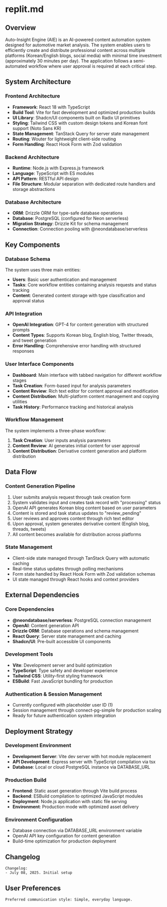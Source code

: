 # replit.md

## Overview

Auto-Insight Engine (AIE) is an AI-powered content automation system designed for automotive market analysis. The system enables users to efficiently create and distribute professional content across multiple platforms (Korean/English blogs, social media) with minimal time investment (approximately 30 minutes per day). The application follows a semi-automated workflow where user approval is required at each critical step.

## System Architecture

### Frontend Architecture
- **Framework**: React 18 with TypeScript
- **Build Tool**: Vite for fast development and optimized production builds
- **UI Library**: Shadcn/UI components built on Radix UI primitives
- **Styling**: Tailwind CSS with custom design tokens and Korean font support (Noto Sans KR)
- **State Management**: TanStack Query for server state management
- **Routing**: Wouter for lightweight client-side routing
- **Form Handling**: React Hook Form with Zod validation

### Backend Architecture
- **Runtime**: Node.js with Express.js framework
- **Language**: TypeScript with ES modules
- **API Pattern**: RESTful API design
- **File Structure**: Modular separation with dedicated route handlers and storage abstractions

### Database Architecture
- **ORM**: Drizzle ORM for type-safe database operations
- **Database**: PostgreSQL (configured for Neon serverless)
- **Migration Strategy**: Drizzle Kit for schema management
- **Connection**: Connection pooling with @neondatabase/serverless

## Key Components

### Database Schema
The system uses three main entities:
- **Users**: Basic user authentication and management
- **Tasks**: Core workflow entities containing analysis requests and status tracking
- **Content**: Generated content storage with type classification and approval status

### API Integration
- **OpenAI Integration**: GPT-4 for content generation with structured prompts
- **Content Types**: Supports Korean blog, English blog, Twitter threads, and tweet generation
- **Error Handling**: Comprehensive error handling with structured responses

### User Interface Components
- **Dashboard**: Main interface with tabbed navigation for different workflow stages
- **Task Creation**: Form-based input for analysis parameters
- **Content Review**: Rich text editor for content approval and modification
- **Content Distribution**: Multi-platform content management and copying utilities
- **Task History**: Performance tracking and historical analysis

### Workflow Management
The system implements a three-phase workflow:
1. **Task Creation**: User inputs analysis parameters
2. **Content Review**: AI generates initial content for user approval
3. **Content Distribution**: Derivative content generation and platform distribution

## Data Flow

### Content Generation Pipeline
1. User submits analysis request through task creation form
2. System validates input and creates task record with "processing" status
3. OpenAI API generates Korean blog content based on user parameters
4. Content is stored and task status updates to "review_pending"
5. User reviews and approves content through rich text editor
6. Upon approval, system generates derivative content (English blog, threads, tweets)
7. All content becomes available for distribution across platforms

### State Management
- Client-side state managed through TanStack Query with automatic caching
- Real-time status updates through polling mechanisms
- Form state handled by React Hook Form with Zod validation schemas
- UI state managed through React hooks and context providers

## External Dependencies

### Core Dependencies
- **@neondatabase/serverless**: PostgreSQL connection management
- **OpenAI**: Content generation API
- **Drizzle ORM**: Database operations and schema management
- **React Query**: Server state management and caching
- **Shadcn/UI**: Pre-built accessible UI components

### Development Tools
- **Vite**: Development server and build optimization
- **TypeScript**: Type safety and developer experience
- **Tailwind CSS**: Utility-first styling framework
- **ESBuild**: Fast JavaScript bundling for production

### Authentication & Session Management
- Currently configured with placeholder user ID (1)
- Session management through connect-pg-simple for production scaling
- Ready for future authentication system integration

## Deployment Strategy

### Development Environment
- **Development Server**: Vite dev server with hot module replacement
- **API Development**: Express server with TypeScript compilation via tsx
- **Database**: Local or cloud PostgreSQL instance via DATABASE_URL

### Production Build
- **Frontend**: Static asset generation through Vite build process
- **Backend**: ESBuild compilation to optimized JavaScript modules
- **Deployment**: Node.js application with static file serving
- **Environment**: Production mode with optimized asset delivery

### Environment Configuration
- Database connection via DATABASE_URL environment variable
- OpenAI API key configuration for content generation
- Build-time optimization for production deployment

## Changelog

```
Changelog:
- July 08, 2025. Initial setup
```

## User Preferences

```
Preferred communication style: Simple, everyday language.
```